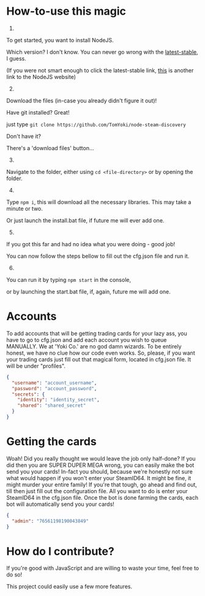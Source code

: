 # How-to-use this magic

1.
  To get started, you want to install NodeJS.

  Which version? I don't know. You can never go wrong with the [latest-stable](https://nodejs.org/en/), I guess.

  (If you were not smart enough to click the latest-stable link, [this](https://nodejs.org/en/) is another link to the NodeJS website)

2.
  Download the files (in-case you already didn't figure it out)!

  Have git installed? Great!

  just type `git clone https://github.com/TomYoki/node-steam-discovery`

  Don't have it?

  There's a 'download files' button...

3.
  Navigate to the folder, either using `cd <file-directory>` or by opening the folder.

4.
  Type `npm i`, this will download all the necessary libraries. This may take a minute or two.

  Or just launch the install.bat file, if future me will ever add one.

5.
  If you got this far and had no idea what you were doing - good job!

  You can now follow the steps bellow to fill out the cfg.json file and run it.

6.
  You can run it by typing `npm start` in the console,

  or by launching the start.bat file, if, again, future me will add one.

# Accounts

To add accounts that will be getting trading cards for your lazy ass,
you have to go to cfg.json and add each account you wish to queue MANUALLY.
We at 'Yoki Co.' are no god damn wizards. To be entirely honest, we have no clue how our code even works.
So, please, if you want your trading cards just fill out that magical form, located in cfg.json file.
It will be under "profiles".

```json
{
  "username": "account_username",
  "password": "account_password",
  "secrets": {
    "identity": "identity_secret",
    "shared": "shared_secret"
  }
}
```

# Getting the cards

Woah! Did you really thought we would leave the job only half-done?
If you did then you are SUPER DUPER MEGA wrong, you can easily make the bot
send you your cards! In-fact you should, because we're honestly not sure what would happen
if you won't enter your SteamID64. It might be fine, it might murder your entire family!
If you're that tough, go ahead and find out, till then just fill out the configuration file.
All you want to do is enter your SteamID64 in the cfg.json file.
Once the bot is done farming the cards, each bot will automatically send you your cards!

```json
{
  "admin": "76561198190043849"
}
```

# How do I contribute?

If you're good with JavaScript and are willing to waste your time, feel free to do so!

This project could easily use a few more features.
